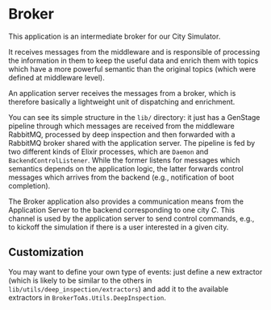# Broker

This application is an intermediate broker for our City Simulator.

It receives messages from the middleware and is responsible of processing the
information in them to keep the useful data and enrich them with topics which
have a more powerful semantic than the original topics (which were defined at
middleware level).

An application server receives the messages from a broker, which is therefore
basically a lightweight unit of dispatching and enrichment.

You can see its simple structure in the `lib/` directory: it just has a
GenStage pipeline through which messages are received from the middleware
RabbitMQ, processed by deep inspection and then forwarded with a RabbitMQ
broker shared with the application server.
The pipeline is fed by two different kinds of Elixir processes, which are
`Daemon` and `BackendControlListener`. While the former listens for messages
which semantics depends on the application logic, the latter forwards
control messages which arrives from the backend (e.g., notification of
boot completion).

The Broker application also provides a communication means from the Application
Server to the backend corresponding to one city _C_. This channel is used by
the application server to send control commands, e.g., to kickoff the
simulation if there is a user interested in a given city.

## Customization

You may want to define your own type of events: just define a new extractor
(which is likely to be similar to the others in
`lib/utils/deep_inspection/extractors`) and add it to the available extractors
in `BrokerToAs.Utils.DeepInspection`.
